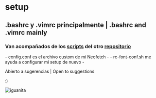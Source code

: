# setup
## .bashrc y .vimrc principalmente | .bashrc and .vimrc mainly
### Van acompañados de los [scripts](https://github.com/mrs4ndman/base/tree/main/scripts) del otro [repositorio](https://github.com/mrs4ndman/base)
\- config.conf es el archivo custom de mi Neofetch -
\- rc-font-conf.sh me ayuda a configurar mi setup de nuevo -

Abierto a sugerencias | Open to suggestions

:)

![iguanita](https://user-images.githubusercontent.com/121260905/225119383-b85ed9cf-b43c-4eca-a267-6c8a9879ba60.png)
